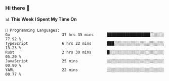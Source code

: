 ### Hi there 👋

<!--
**CrazyCollin/crazycollin** is a ✨ _special_ ✨ repository because its `README.md` (this file) appears on your GitHub profile.

Here are some ideas to get you started:

- 🔭 I’m currently working on ...
- 🌱 I’m currently learning ...
- 👯 I’m looking to collaborate on ...
- 🤔 I’m looking for help with ...
- 💬 Ask me about ...
- 📫 How to reach me: ...
- 😄 Pronouns: ...
- ⚡ Fun fact: ...
-->

<!--START_SECTION:waka-->
📊 **This Week I Spent My Time On** 

```text
💬 Programming Languages: 
Go                       37 hrs 35 mins      ███████████████████░░░░░░   77.92 % 
TypeScript               6 hrs 22 mins       ███░░░░░░░░░░░░░░░░░░░░░░   13.23 % 
Rust                     2 hrs 30 mins       █░░░░░░░░░░░░░░░░░░░░░░░░   05.20 % 
JavaScript               25 mins             ░░░░░░░░░░░░░░░░░░░░░░░░░   00.90 % 
YAML                     22 mins             ░░░░░░░░░░░░░░░░░░░░░░░░░   00.77 % 
```


<!--END_SECTION:waka-->
